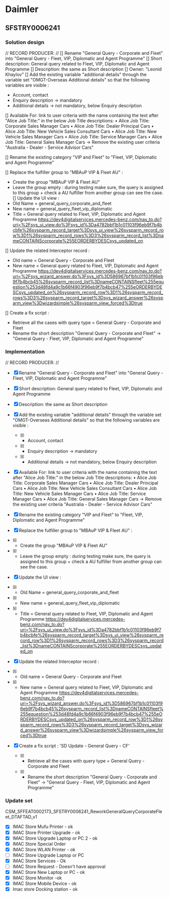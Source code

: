 # Daimler

## SFSTRY0006241



### Solution design
// RECORD PRODUCER: //
  [] Rename "General Query - Corporate and Fleet" into "General Query - Fleet, VIP, Diplomatic and Agent Programme"
  [] Short description:  General query related to Fleet, VIP, Diplomatic and Agent Programme
  [] Description: the same as Short description
  [] Owner:  "Leonid Khaylov"
  [] Add the existing variable "additional details" through the variable set "OMGT-Overseas Additional details" so that the following variables are visible :
-	Account, contact
-	Enquiry description -> mandatory
-	Additional details -> not mandatory, below Enquiry description
    
  [] Available For: link to user criteria with the name containing the text after "Alice Job Title:" in the below Job Title descriptions:
•	Alice Job Title: Corporate Sales Manager Cars
•	Alice Job Title: Dealer Principal Cars
•	Alice Job Title: New Vehicle Sales Consultant Cars
•	Alice Job Title: New Vehicle Sales Manager Cars 
•	Alice Job Title: Service Manager Cars
•	Alice Job Title: General Sales Manager Cars
->	Remove the existing user criteria "Australia - Dealer - Service Advisor Cars"

[] Rename the existing category "VIP and Fleet" to "Fleet, VIP, Diplomatic and Agent Programme"

[] Replace the fulfiller group to "MBAuP VIP & Fleet AU" :
-	Create the group "MBAuP VIP & Fleet AU"
-	Leave the group empty : during testing make sure, the query is assigned to this group + check a AU fulfiller from another group can see the case.
[] Update the UI view :
-	Old Name = general_query_corporate_and_fleet
-	New name = general_query_fleet_vip_diplomatic
-	Title = General query related to Fleet, VIP, Diplomatic and Agent Programme
https://dev4digitalservices.mercedes-benz.com/nav_to.do?uri=%2Fsys_ui_view.do%3Fsys_id%3Da4782bbf1b1c01103f96eb9f7b4bcbfe%26sysparm_record_target%3Dsys_ui_view%26sysparm_record_row%3D1%26sysparm_record_rows%3D3%26sysparm_record_list%3DnameCONTAINScorporate%255EORDERBYDESCsys_updated_on

[] Update the related Interceptor record :
-	Old name = General Query - Corporate and Fleet
-	New name = General query related to Fleet, VIP, Diplomatic and Agent Programme
https://dev4digitalservices.mercedes-benz.com/nav_to.do?uri=%2Fsys_wizard_answer.do%3Fsys_id%3D586967bf1b1c01103f96eb9f7b4bcb45%26sysparm_record_list%3DnameCONTAINSfleet%255equestion%253d48fd4a9c1b66f4903f96eb9f7b4bcb47%255eORDERBYDESCsys_updated_on%26sysparm_record_row%3D1%26sysparm_record_rows%3D3%26sysparm_record_target%3Dsys_wizard_answer%26sysparm_view%3Dwizardsimple%26sysparm_view_forced%3Dtrue

[] Create a fix script :
-	Retrieve all the cases with query type = General Query - Corporate and Fleet
-	Rename the short description "General Query - Corporate and Fleet" -> "General Query - Fleet, VIP, Diplomatic and Agent Programme"

### Implementation
// RECORD PRODUCER: //
- [x] Rename "General Query - Corporate and Fleet" into "General Query - Fleet, VIP, Diplomatic and Agent Programme"
- [x] Short description:  General query related to Fleet, VIP, Diplomatic and Agent Programme
- [x] Description: the same as Short description
- [x] Add the existing variable "additional details" through the variable set "OMGT-Overseas Additional details" so that the following variables are visible :
	- [x] -	Account, contact
	- [x] -	Enquiry description -> mandatory
	- [x] -	Additional details -> not mandatory, below Enquiry description
    
- [x] Available For: link to user criteria with the name containing the text after "Alice Job Title:" in the below Job Title descriptions:
•	Alice Job Title: Corporate Sales Manager Cars
•	Alice Job Title: Dealer Principal Cars
•	Alice Job Title: New Vehicle Sales Consultant Cars
•	Alice Job Title: New Vehicle Sales Manager Cars 
•	Alice Job Title: Service Manager Cars
•	Alice Job Title: General Sales Manager Cars
->	Remove the existing user criteria "Australia - Dealer - Service Advisor Cars"

- [x] Rename the existing category "VIP and Fleet" to "Fleet, VIP, Diplomatic and Agent Programme"

- [x] Replace the fulfiller group to "MBAuP VIP & Fleet AU" :
- [x] -	Create the group "MBAuP VIP & Fleet AU"
- [x] -	Leave the group empty : during testing make sure, the query is assigned to this group + check a AU fulfiller from another group can see the case.
- [x] Update the UI view :
- [x] -	Old Name = general_query_corporate_and_fleet
- [x] -	New name = general_query_fleet_vip_diplomatic
- [x] -	Title = General query related to Fleet, VIP, Diplomatic and Agent Programme
https://dev4digitalservices.mercedes-benz.com/nav_to.do?uri=%2Fsys_ui_view.do%3Fsys_id%3Da4782bbf1b1c01103f96eb9f7b4bcbfe%26sysparm_record_target%3Dsys_ui_view%26sysparm_record_row%3D1%26sysparm_record_rows%3D3%26sysparm_record_list%3DnameCONTAINScorporate%255EORDERBYDESCsys_updated_on

- [x] Update the related Interceptor record :
- [x] -	Old name = General Query - Corporate and Fleet
- [x] -	New name = General query related to Fleet, VIP, Diplomatic and Agent Programme
https://dev4digitalservices.mercedes-benz.com/nav_to.do?uri=%2Fsys_wizard_answer.do%3Fsys_id%3D586967bf1b1c01103f96eb9f7b4bcb45%26sysparm_record_list%3DnameCONTAINSfleet%255equestion%253d48fd4a9c1b66f4903f96eb9f7b4bcb47%255eORDERBYDESCsys_updated_on%26sysparm_record_row%3D1%26sysparm_record_rows%3D3%26sysparm_record_target%3Dsys_wizard_answer%26sysparm_view%3Dwizardsimple%26sysparm_view_forced%3Dtrue

- [x] Create a fix script : 'SD Update - General Query - CF'
	- [x] -	Retrieve all the cases with query type = General Query - Corporate and Fleet
	- [x] -	Rename the short description "General Query - Corporate and Fleet" -> "General Query - Fleet, VIP, Diplomatic and Agent Programme"

### Update set
CSM_SFFEAT0002173_SFSTRY0006241_ReworkGeneralQueryCorporateFleet_DTAFTAD_v1

- [x] IMAC Store Mufu Printer - ok
- [x] IMAC Store Printer Upgrade - ok
- [x] IMAC Store Upgrade Laptop or PC 2 - ok
- [x] IMAC Store Special Order 
- [x] IMAC Store WLAN Printer - ok
- [ ] IMAC Store Upgrade Laptop or PC
- [x] IMAC Store Services - Ok
- [ ] IMAC Store Request  - Doesn't have approval
- [x] IMAC Store New Laptop or PC - ok
- [x] IMAC Store Monitor -ok
- [x] IMAC Store Mobile Device - ok 
- [x] Imac store Docking station - ok
